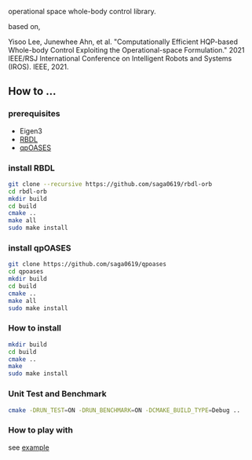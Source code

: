 operational space whole-body control library.

based on,

Yisoo Lee, Junewhee Ahn, et al. "Computationally Efficient HQP-based Whole-body Control Exploiting the Operational-space Formulation." 2021 IEEE/RSJ International Conference on Intelligent Robots and Systems (IROS). IEEE, 2021.



## How to ...
### prerequisites
 * Eigen3
 * [RBDL](https://github.com/saga0619/rbdl-orb)
 * [qpOASES](https://github.com/saga0619/qpOASES)
 
### install RBDL
```sh
git clone --recursive https://github.com/saga0619/rbdl-orb
cd rbdl-orb
mkdir build
cd build
cmake ..
make all
sudo make install
```

### install qpOASES
```sh
git clone https://github.com/saga0619/qpoases
cd qpoases
mkdir build
cd build
cmake ..
make all
sudo make install
```

### How to install
```sh
mkdir build
cd build 
cmake ..
make
sudo make install
```

### Unit Test and Benchmark
```sh
cmake -DRUN_TEST=ON -DRUN_BENCHMARK=ON -DCMAKE_BUILD_TYPE=Debug ..
```

### How to play with
see [example](https://github.com/saga0619/dyros_hqp_lib/tree/main/example)

